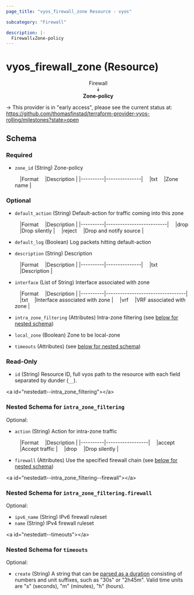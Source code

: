 ```yaml
---
page_title: "vyos_firewall_zone Resource - vyos"

subcategory: "Firewall"

description: |- 
  Firewall⯯Zone-policy
---
```


# vyos_firewall_zone (Resource)
<center>

Firewall  
⯯  
**Zone-policy**


</center>

-> This provider is in "early access", please see the current status at: https://github.com/thomasfinstad/terraform-provider-vyos-rolling/milestones?state=open

## Schema

### Required

- `zone_id` (String) Zone-policy

    &emsp;|Format  &emsp;|Description  |
    |----------|---------------|
    &emsp;|txt     &emsp;|Zone name    |

### Optional

- `default_action` (String) Default-action for traffic coming into this zone

    &emsp;|Format  &emsp;|Description             |
    |----------|--------------------------|
    &emsp;|drop    &emsp;|Drop silently           |
    &emsp;|reject  &emsp;|Drop and notify source  |
- `default_log` (Boolean) Log packets hitting default-action
- `description` (String) Description

    &emsp;|Format  &emsp;|Description  |
    |----------|---------------|
    &emsp;|txt     &emsp;|Description  |
- `interface` (List of String) Interface associated with zone

    &emsp;|Format  &emsp;|Description                     |
    |----------|----------------------------------|
    &emsp;|txt     &emsp;|Interface associated with zone  |
    &emsp;|vrf     &emsp;|VRF associated with zone        |
- `intra_zone_filtering` (Attributes) Intra-zone filtering (see [below for nested schema](#nestedatt--intra_zone_filtering))
- `local_zone` (Boolean) Zone to be local-zone
- `timeouts` (Attributes) (see [below for nested schema](#nestedatt--timeouts))

### Read-Only

- `id` (String) Resource ID, full vyos path to the resource with each field separated by dunder (`__`).

&lt;a id=&#34;nestedatt--intra_zone_filtering&#34;&gt;&lt;/a&gt;
### Nested Schema for `intra_zone_filtering`

Optional:

- `action` (String) Action for intra-zone traffic

    &emsp;|Format  &emsp;|Description     |
    |----------|------------------|
    &emsp;|accept  &emsp;|Accept traffic  |
    &emsp;|drop    &emsp;|Drop silently   |
- `firewall` (Attributes) Use the specified firewall chain (see [below for nested schema](#nestedatt--intra_zone_filtering--firewall))

&lt;a id=&#34;nestedatt--intra_zone_filtering--firewall&#34;&gt;&lt;/a&gt;
### Nested Schema for `intra_zone_filtering.firewall`

Optional:

- `ipv6_name` (String) IPv6 firewall ruleset
- `name` (String) IPv4 firewall ruleset



&lt;a id=&#34;nestedatt--timeouts&#34;&gt;&lt;/a&gt;
### Nested Schema for `timeouts`

Optional:

- `create` (String) A string that can be [parsed as a duration](https://pkg.go.dev/time#ParseDuration) consisting of numbers and unit suffixes, such as &#34;30s&#34; or &#34;2h45m&#34;. Valid time units are &#34;s&#34; (seconds), &#34;m&#34; (minutes), &#34;h&#34; (hours).  
